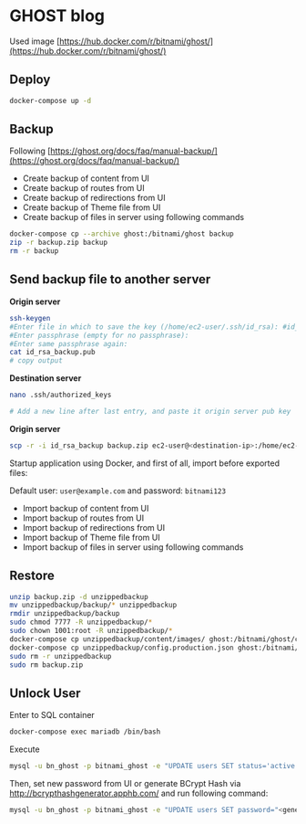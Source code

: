 # GHOST blog

Used image [https://hub.docker.com/r/bitnami/ghost/](https://hub.docker.com/r/bitnami/ghost/)

## Deploy

```sh
docker-compose up -d
```

## Backup
Following [https://ghost.org/docs/faq/manual-backup/](https://ghost.org/docs/faq/manual-backup/)

* Create backup of content from UI
* Create backup of routes from UI
* Create backup of redirections from UI
* Create backup of Theme file from UI
* Create backup of files in server using following commands

```sh
docker-compose cp --archive ghost:/bitnami/ghost backup
zip -r backup.zip backup
rm -r backup
```

## Send backup file to another server

**Origin server**
```sh
ssh-keygen
#Enter file in which to save the key (/home/ec2-user/.ssh/id_rsa): #id_rsa_backup
#Enter passphrase (empty for no passphrase):
#Enter same passphrase again:
cat id_rsa_backup.pub
# copy output
```


**Destination server**
```sh
nano .ssh/authorized_keys

# Add a new line after last entry, and paste it origin server pub key
```

**Origin server**
```sh
scp -r -i id_rsa_backup backup.zip ec2-user@<destination-ip>:/home/ec2-user/backup.zip
```

Startup application using Docker, and first of all, import before exported files:

Default user: `user@example.com` and password: `bitnami123`

* Import backup of content from UI
* Import backup of routes from UI
* Import backup of redirections from UI
* Import backup of Theme file from UI
* Import backup of files in server using following commands

## Restore

```sh
unzip backup.zip -d unzippedbackup
mv unzippedbackup/backup/* unzippedbackup
rmdir unzippedbackup/backup
sudo chmod 7777 -R unzippedbackup/*
sudo chown 1001:root -R unzippedbackup/*
docker-compose cp unzippedbackup/content/images/ ghost:/bitnami/ghost/content/
docker-compose cp unzippedbackup/config.production.json ghost:/bitnami/ghost/config.production.json
sudo rm -r unzippedbackup
sudo rm backup.zip
```

## Unlock User

Enter to SQL container

```sh
docker-compose exec mariadb /bin/bash
```

Execute

```sh
mysql -u bn_ghost -p bitnami_ghost -e "UPDATE users SET status='active' where slug='iocio'"
```

Then, set new password from UI or generate BCrypt Hash via http://bcrypthashgenerator.apphb.com/ and run following command:

```sh
mysql -u bn_ghost -p bitnami_ghost -e "UPDATE users SET password="<generatedHash>" where slug='iocio'"
```
